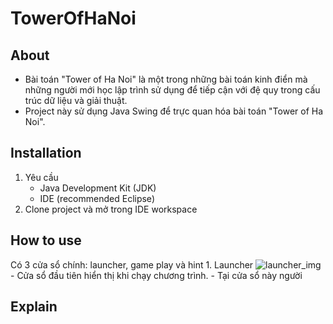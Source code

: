 # TowerOfHaNoi

## About
  - Bài toán "Tower of Ha Noi" là một trong những bài toán kinh điển mà những người mới học lập trình sử dụng để tiếp cận với đệ quy trong cấu trúc dữ liệu và giải thuật.
  - Project này sử dụng Java Swing để trực quan hóa bài toán "Tower of Ha Noi".
## Installation
  1. Yêu cầu 
      - Java Development Kit (JDK)
      - IDE (recommended Eclipse)
  2. Clone project và mở trong IDE workspace

## How to use
  Có 3 cửa sổ chính: launcher, game play và hint
    1. Launcher
        ![launcher_img](https://github.com/thenfmt/TowerOfHaNoi/tree/master/TowerOfHaNoi/images/launcher.png)
        - Cửa sổ đầu tiên hiển thị khi chạy chương trình.
        - Tại cửa sổ này người 


## Explain
